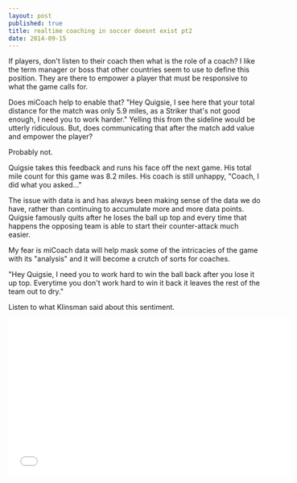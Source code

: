 ```yaml
---
layout: post
published: true
title: realtime coaching in soccer doesnt exist pt2
date: 2014-09-15
---
```


If players, don't listen to their coach then what is the role of a coach? I like the term manager or boss that other countries seem to use to define this position. They are there to empower a player that must be responsive to what the game calls for.

Does miCoach help to enable that? "Hey Quigsie, I see here that your total distance for the match was only 5.9 miles, as a Striker that's not good enough, I need you to work harder." Yelling this from the sideline would be utterly ridiculous. But, does communicating that after the match add value and empower the player?

Probably not.

Quigsie takes this feedback and runs his face off the next game. His total mile count for this game was 8.2 miles. His coach is still unhappy, "Coach, I did what you asked..."

The issue with data is and has always been making sense of the data we do have, rather than continuing to accumulate more and more data points. Quigsie famously quits after he loses the ball up top and every time that happens the opposing team is able to start their counter-attack much easier. 

My fear is miCoach data will help mask some of the intricacies of the game with its "analysis" and it will become a crutch of sorts for coaches.

"Hey Quigsie, I need you to work hard to win the ball back after you lose it up top. Everytime you don't work hard to win it back it leaves the rest of the team out to dry."

Listen to what Klinsman said about this sentiment. 

<iframe width="560" height="315" src="//www.youtube.com/embed/o1TWEoSmRwU" frameborder="0" allowfullscreen></iframe>
